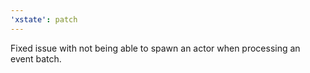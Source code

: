 ```yaml
---
'xstate': patch
---
```


Fixed issue with not being able to spawn an actor when processing an event batch.
